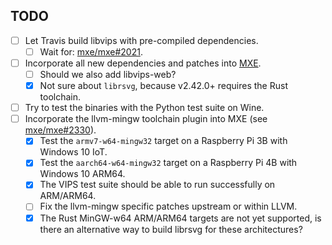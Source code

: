 ## TODO
- [ ] Let Travis build libvips with pre-compiled dependencies.
  - [ ] Wait for: [mxe/mxe#2021](https://github.com/mxe/mxe/issues/2021).
- [ ] Incorporate all new dependencies and patches into [MXE](https://github.com/mxe/mxe).
  - [ ] Should we also add libvips-web?
  - [x] Not sure about `librsvg`, because v2.42.0+ requires the Rust toolchain.
- [ ] Try to test the binaries with the Python test suite on Wine.
- [ ] Incorporate the llvm-mingw toolchain plugin into MXE (see [mxe/mxe#2330](https://github.com/mxe/mxe/issues/2330)).
  - [x] Test the `armv7-w64-mingw32` target on a Raspberry Pi 3B with Windows 10 IoT.
  - [x] Test the `aarch64-w64-mingw32` target on a Raspberry Pi 4B with Windows 10 ARM64.
  - [x] The VIPS test suite should be able to run successfully on ARM/ARM64.
  - [ ] Fix the llvm-mingw specific patches upstream or within LLVM.
  - [x] The Rust MinGW-w64 ARM/ARM64 targets are not yet supported, is there an alternative way to build librsvg for these architectures?
